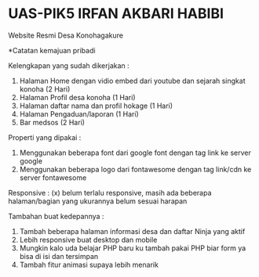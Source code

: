 # UAS-PIK5 IRFAN AKBARI HABIBI

Website Resmi Desa Konohagakure

*Catatan kemajuan pribadi

Kelengkapan yang sudah dikerjakan :
1. Halaman Home dengan vidio embed dari youtube dan sejarah singkat konoha (2 Hari)
2. Halaman Profil desa konoha (1 Hari)
3. Halaman daftar nama dan profil hokage (1 Hari)
4. Halaman Pengaduan/laporan (1 Hari)
5. Bar medsos (2 Hari)

Properti yang dipakai :
1. Menggunakan beberapa font dari google font dengan tag link ke server google 
2. Menggunakan beberapa logo dari fontawesome dengan tag link/cdn ke server fontawesome

Responsive :
(x) belum terlalu responsive, masih ada beberapa halaman/bagian yang ukurannya belum sesuai harapan

Tambahan buat kedepannya :
1. Tambah beberapa halaman informasi desa dan daftar Ninja yang aktif
2. Lebih responsive buat desktop dan mobile
3. Mungkin kalo uda belajar PHP baru ku tambah pakai PHP biar form ya bisa di isi dan tersimpan
4. Tambah fitur animasi supaya lebih menarik
